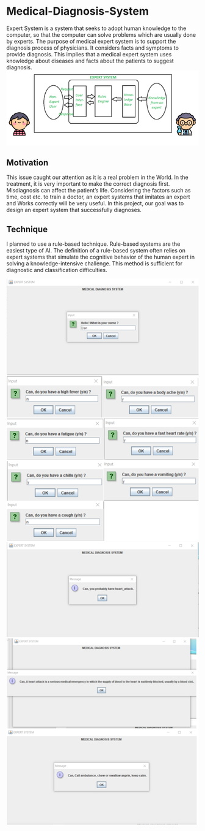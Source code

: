 # Medical-Diagnosis-System
Expert System is a system that seeks to adopt human knowledge to the computer, so that the computer can solve problems which are usually done by experts. The purpose of medical expert system is to support the diagnosis process of physicians. It considers facts and symptoms to provide diagnosis. This implies that a medical expert system uses knowledge about diseases and facts about the patients to suggest diagnosis.
![expertsystem](expertsystem.png)
## Motivation
This issue caught our attention as it is a real problem in the World. In the treatment, it is very important to make the correct diagnosis first. Misdiagnosis can affect the patient’s life. Considering the factors such as time, cost etc. to train a doctor, an expert systems that imitates an expert and Works correctly will be very useful. In this project, our goal was to design an expert system that successfully diagnoses. 

## Technique
I planned to use a rule-based technique. Rule-based systems are the easiest type of AI. The definition of a rule-based system often relies on expert systems that simulate the cognitive behavior of the human expert in solving a knowledge-intensive challenge. This method is sufficient for diagnostic and classification difficulties.

![sample](mds1.png)
![sample](mds2.png)
